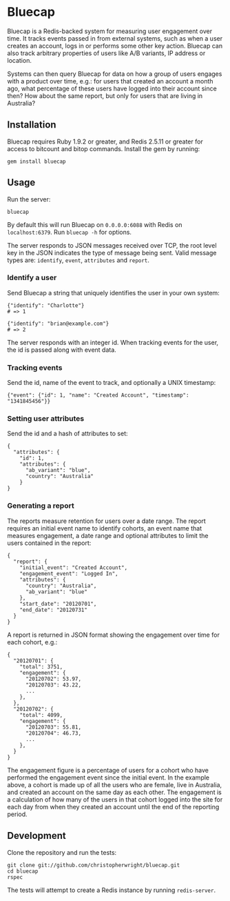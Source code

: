 # Bluecap

Bluecap is a Redis-backed system for measuring user engagement over time. It
tracks events passed in from external systems, such as when a user creates an
account, logs in or performs some other key action. Bluecap can also track
arbitrary properties of users like A/B variants, IP address or location.

Systems can then query Bluecap for data on how a group of users engages with
a product over time, e.g.: for users that created an account a month ago, what
percentage of these users have logged into their account since then? How about
the same report, but only for users that are living in Australia?

## Installation

Bluecap requires Ruby 1.9.2 or greater, and Redis 2.5.11 or greater for access
to bitcount and bitop commands. Install the gem by running:

    gem install bluecap

## Usage

Run the server:

    bluecap

By default this will run Bluecap on `0.0.0.0:6088` with Redis on 
`localhost:6379`. Run `bluecap -h` for options.

The server responds to JSON messages received over TCP, the root level key in
the JSON indicates the type of message being sent. Valid message types are:
`identify`, `event`, `attributes` and `report`.

### Identify a user

Send Bluecap a string that uniquely identifies the user in your own system:

    {"identify": "Charlotte"}
    # => 1

    {"identify": "brian@example.com"}
    # => 2

The server responds with an integer id. When tracking events for the user, the
id is passed along with event data.

### Tracking events

Send the id, name of the event to track, and optionally a UNIX timestamp: 

    {"event": {"id": 1, "name": "Created Account", "timestamp": "1341845456"}}

### Setting user attributes

Send the id and a hash of attributes to set:

    {
      "attributes": {
        "id": 1,
        "attributes": {
          "ab_variant": "blue",
          "country": "Australia"
        }
    }

### Generating a report

The reports measure retention for users over a date range. The report requires
an initial event name to identify cohorts, an event name that measures
engagement, a date range and optional attributes to limit the users contained
in the report:

    {
      "report": {
        "initial_event": "Created Account",
        "engagement_event": "Logged In",
        "attributes": {
          "country": "Australia",
          "ab_variant": "blue"
        },
        "start_date": "20120701",
        "end_date": "20120731"
      }
    }

A report is returned in JSON format showing the engagement over time for each
cohort, e.g.:

    {
      "20120701": {
        "total": 3751,
        "engagement": {
          "20120702": 53.97,
          "20120703": 43.22,
          ...
        },
      },
      "20120702": {
        "total": 4099,
        "engagement": {
          "20120703": 55.81,
          "20120704": 46.73,
          ...
        },
      } 
    }

The engagement figure is a percentage of users for a cohort who have performed
the engagement event since the initial event. In the example above, a cohort
is made up of all the users who are female, live in Australia, and created an
account on the same day as each other. The engagement is a calculation of how
many of the users in that cohort logged into the site for each day from when
they created an account until the end of the reporting period.

## Development

Clone the repository and run the tests:

    git clone git://github.com/christopherwright/bluecap.git
    cd bluecap
    rspec

The tests will attempt to create a Redis instance by running `redis-server`.
